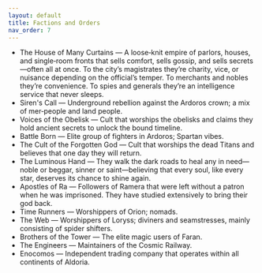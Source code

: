 ```yaml
---
layout: default
title: Factions and Orders
nav_order: 7
---
```


- The House of Many Curtains — A loose‑knit empire of parlors, houses, and single‑room fronts that sells comfort, sells gossip, and sells secrets—often all at once. To the city’s magistrates they’re charity, vice, or nuisance depending on the official’s temper. To merchants and nobles they’re convenience. To spies and generals they’re an intelligence service that never sleeps.
- Siren's Call — Underground rebellion against the Ardoros crown; a mix of mer‑people and land people.
- Voices of the Obelisk — Cult that worships the obelisks and claims they hold ancient secrets to unlock the bound timeline.
- Battle Born — Elite group of fighters in Ardoros; Spartan vibes.
- The Cult of the Forgotten God — Cult that worships the dead Titans and believes that one day they will return.
- The Luminous Hand — They walk the dark roads to heal any in need—noble or beggar, sinner or saint—believing that every soul, like every star, deserves its chance to shine again.
- Apostles of Ra — Followers of Ramera that were left without a patron when he was imprisoned. They have studied extensively to bring their god back.
- Time Runners — Worshippers of Orion; nomads.
- The Web — Worshippers of Loryss; diviners and seamstresses, mainly consisting of spider shifters.
- Brothers of the Tower — The elite magic users of Faran.
- The Engineers — Maintainers of the Cosmic Railway.
- Enocomos — Independent trading company that operates within all continents of Aldoria.
